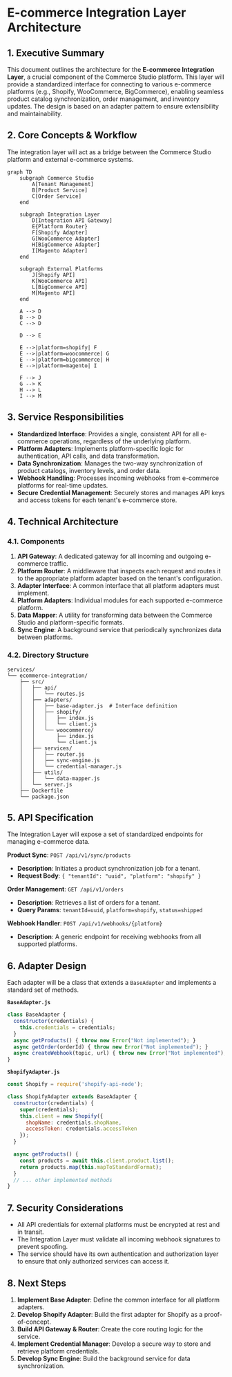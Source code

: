 # E-commerce Integration Layer Architecture

## 1. Executive Summary

This document outlines the architecture for the **E-commerce Integration Layer**, a crucial component of the Commerce Studio platform. This layer will provide a standardized interface for connecting to various e-commerce platforms (e.g., Shopify, WooCommerce, BigCommerce), enabling seamless product catalog synchronization, order management, and inventory updates. The design is based on an adapter pattern to ensure extensibility and maintainability.

## 2. Core Concepts & Workflow

The integration layer will act as a bridge between the Commerce Studio platform and external e-commerce systems.

```mermaid
graph TD
    subgraph Commerce Studio
        A[Tenant Management]
        B[Product Service]
        C[Order Service]
    end

    subgraph Integration Layer
        D[Integration API Gateway]
        E{Platform Router}
        F[Shopify Adapter]
        G[WooCommerce Adapter]
        H[BigCommerce Adapter]
        I[Magento Adapter]
    end

    subgraph External Platforms
        J[Shopify API]
        K[WooCommerce API]
        L[BigCommerce API]
        M[Magento API]
    end

    A --> D
    B --> D
    C --> D

    D --> E

    E -->|platform=shopify| F
    E -->|platform=woocommerce| G
    E -->|platform=bigcommerce| H
    E -->|platform=magento| I

    F --> J
    G --> K
    H --> L
    I --> M
```

## 3. Service Responsibilities

- **Standardized Interface**: Provides a single, consistent API for all e-commerce operations, regardless of the underlying platform.
- **Platform Adapters**: Implements platform-specific logic for authentication, API calls, and data transformation.
- **Data Synchronization**: Manages the two-way synchronization of product catalogs, inventory levels, and order data.
- **Webhook Handling**: Processes incoming webhooks from e-commerce platforms for real-time updates.
- **Secure Credential Management**: Securely stores and manages API keys and access tokens for each tenant's e-commerce store.

## 4. Technical Architecture

### 4.1. Components

1.  **API Gateway**: A dedicated gateway for all incoming and outgoing e-commerce traffic.
2.  **Platform Router**: A middleware that inspects each request and routes it to the appropriate platform adapter based on the tenant's configuration.
3.  **Adapter Interface**: A common interface that all platform adapters must implement.
4.  **Platform Adapters**: Individual modules for each supported e-commerce platform.
5.  **Data Mapper**: A utility for transforming data between the Commerce Studio and platform-specific formats.
6.  **Sync Engine**: A background service that periodically synchronizes data between platforms.

### 4.2. Directory Structure

```
services/
└── ecommerce-integration/
    ├── src/
    │   ├── api/
    │   │   └── routes.js
    │   ├── adapters/
    │   │   ├── base-adapter.js  # Interface definition
    │   │   ├── shopify/
    │   │   │   ├── index.js
    │   │   │   └── client.js
    │   │   └── woocommerce/
    │   │       ├── index.js
    │   │       └── client.js
    │   ├── services/
    │   │   ├── router.js
    │   │   ├── sync-engine.js
    │   │   └── credential-manager.js
    │   ├── utils/
    │   │   └── data-mapper.js
    │   └── server.js
    ├── Dockerfile
    └── package.json
```

## 5. API Specification

The Integration Layer will expose a set of standardized endpoints for managing e-commerce data.

**Product Sync**: `POST /api/v1/sync/products`
- **Description**: Initiates a product synchronization job for a tenant.
- **Request Body**: `{ "tenantId": "uuid", "platform": "shopify" }`

**Order Management**: `GET /api/v1/orders`
- **Description**: Retrieves a list of orders for a tenant.
- **Query Params**: `tenantId=uuid`, `platform=shopify`, `status=shipped`

**Webhook Handler**: `POST /api/v1/webhooks/{platform}`
- **Description**: A generic endpoint for receiving webhooks from all supported platforms.

## 6. Adapter Design

Each adapter will be a class that extends a `BaseAdapter` and implements a standard set of methods.

**`BaseAdapter.js`**
```javascript
class BaseAdapter {
  constructor(credentials) {
    this.credentials = credentials;
  }
  async getProducts() { throw new Error("Not implemented"); }
  async getOrder(orderId) { throw new Error("Not implemented"); }
  async createWebhook(topic, url) { throw new Error("Not implemented"); }
}
```

**`ShopifyAdapter.js`**
```javascript
const Shopify = require('shopify-api-node');

class ShopifyAdapter extends BaseAdapter {
  constructor(credentials) {
    super(credentials);
    this.client = new Shopify({
      shopName: credentials.shopName,
      accessToken: credentials.accessToken
    });
  }

  async getProducts() {
    const products = await this.client.product.list();
    return products.map(this.mapToStandardFormat);
  }
  // ... other implemented methods
}
```

## 7. Security Considerations

-   All API credentials for external platforms must be encrypted at rest and in transit.
-   The Integration Layer must validate all incoming webhook signatures to prevent spoofing.
-   The service should have its own authentication and authorization layer to ensure that only authorized services can access it.

## 8. Next Steps

1.  **Implement Base Adapter**: Define the common interface for all platform adapters.
2.  **Develop Shopify Adapter**: Build the first adapter for Shopify as a proof-of-concept.
3.  **Build API Gateway & Router**: Create the core routing logic for the service.
4.  **Implement Credential Manager**: Develop a secure way to store and retrieve platform credentials.
5.  **Develop Sync Engine**: Build the background service for data synchronization.